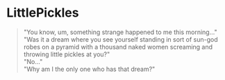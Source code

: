 # LittlePickles

> "You know, um, something strange happened to me this morning..."  
> "Was it a dream where you see yourself standing in sort of sun-god robes on a pyramid with a thousand naked women screaming and throwing little pickles at you?"  
> "No..."  
> "Why am I the only one who has that dream?"  


<!---
littlepickles/littlepickles is a ✨ special ✨ repository because its `README.md` (this file) appears on your GitHub profile.
You can click the Preview link to take a look at your changes.
--->
